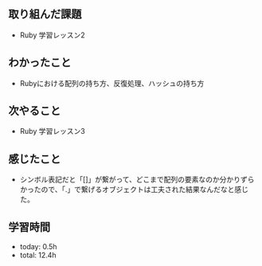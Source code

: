 ## 取り組んだ課題
- Ruby 学習レッスン2

## わかったこと
- Rubyにおける配列の持ち方、反復処理、ハッシュの持ち方
   
## 次やること
- Ruby 学習レッスン3

## 感じたこと
- シンボル表記だと「[]」が繋がって、どこまで配列の要素なのか分かりずらかったので、「.」で繋げるオブジェクトは工夫された結果なんだなと感じた。

## 学習時間
- today: 0.5h
- total: 12.4h
